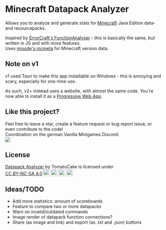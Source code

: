 # Minecraft Datapack Analyzer
Allows you to analyze and generate stats for [Minecraft](https://minecraft.net) Java Edition data- and resourcepacks.

Inspired by [ErrorCraft's FunctionAnalyser](https://github.com/ErrorCraft/FunctionAnalyser) - this is basically the same, but written in JS and with more features.
<br>Uses [misode's mcmeta](https://github.com/misode/mcmeta) for Minecraft version data.

## Note on v1
v1 used Tauri to make this app installable on Windows - this is annoying and scary, especially for one-time use.

As such, v2+ instead uses a website, with almost the same code. You're now able to install it as a [Progressive Web App](https://en.wikipedia.org/wiki/Progressive_web_app).

## Like this project?
Feel free to leave a star, create a feature request or bug report issue, or even contribute to the code!
<br>Coordination on the german Vanilla Minigames Discord:
<br><a href="https://discord.gg/JXVDQFf"><img src="https://discord.com/api/guilds/608640398595719170/widget.png?style=banner2" /></a>

## License

<p xmlns:cc="http://creativecommons.org/ns#" xmlns:dct="http://purl.org/dc/terms/"><a property="dct:title" rel="cc:attributionURL" href="https://github.com/DEVTomatoCake/Datapack-Analyzer">Datapack Analyzer</a> by <span property="cc:attributionName">TomatoCake</span> is licensed under <a href="http://creativecommons.org/licenses/by-nc-sa/4.0/?ref=chooser-v1" target="_blank" rel="license noopener noreferrer" style="display:inline-block;">CC BY-NC-SA 4.0<img style="height:22px!important;margin-left:3px;vertical-align:text-bottom;" src="https://mirrors.creativecommons.org/presskit/icons/cc.svg?ref=chooser-v1"><img style="height:22px!important;margin-left:3px;vertical-align:text-bottom;" src="https://mirrors.creativecommons.org/presskit/icons/by.svg?ref=chooser-v1"><img style="height:22px!important;margin-left:3px;vertical-align:text-bottom;" src="https://mirrors.creativecommons.org/presskit/icons/nc.svg?ref=chooser-v1"><img style="height:22px!important;margin-left:3px;vertical-align:text-bottom;" src="https://mirrors.creativecommons.org/presskit/icons/sa.svg?ref=chooser-v1"></a></p>

## Ideas/TODO

- Add more statistics: amount of scoreboards
- Feature to compare two or more datapacks
- Warn on invalid/outdated commands
- Image render of datapack function connections?
- Share (as image and link) and export (as .txt and .json) buttons
